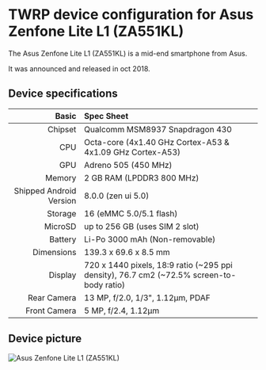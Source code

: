 TWRP device configuration for Asus Zenfone Lite L1 (ZA551KL)
=============================

The Asus Zenfone Lite L1 (ZA551KL) is a mid-end smartphone from Asus.

It was announced and released in oct 2018.

## Device specifications

Basic   | Spec Sheet
-------:|:-------------------------
Chipset | Qualcomm MSM8937 Snapdragon 430
CPU     | Octa-core (4x1.40 GHz Cortex-A53 & 4x1.09 GHz Cortex-A53)
GPU     | Adreno 505 (450 MHz)
Memory  | 2 GB RAM (LPDDR3 800 MHz)
Shipped Android Version | 8.0.0 (zen ui 5.0)
Storage | 16 (eMMC 5.0/5.1 flash)
MicroSD | up to 256 GB (uses SIM 2 slot)
Battery | Li-Po 3000 mAh (Non-removable)
Dimensions | 139.3 x 69.6 x 8.5 mm
Display | 720 x 1440 pixels, 18:9 ratio (~295 ppi density), 76.7 cm2 (~72.5% screen-to-body ratio)
Rear Camera  | 13 MP, f/2.0, 1/3", 1.12µm, PDAF
Front Camera | 5 MP, f/2.4, 1.12µm

## Device picture

![Asus Zenfone Lite L1 (ZA551KL)](https://cdn2.gsmarena.com/vv/pics/asus/asus-zenfone-lite-l1-za551kl-4g022in-2.jpg "Asus Zenfone Lite L1")
